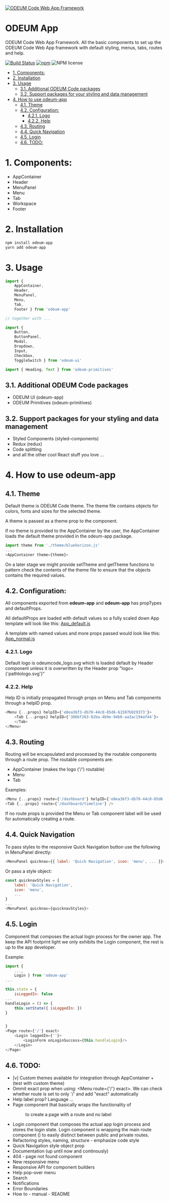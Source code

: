 <a href="https://github.com/odeum/odeum-app">
  <img alt="ODEUM Code Web App Framework" src="./logotype.png" />
</a>

ODEUM App
======

ODEUM Code Web App Framework. All the basic components to set up the ODEUM Code Web App framework with default styling, menus, tabs, routes and help. 


[![Build Status](https://travis-ci.org/odeum/odeum-app.svg?branch=master)](https://travis-ci.org/odeum/odeum-app)
[![npm](https://img.shields.io/npm/v/odeum-app.svg)](https://www.npmjs.com/package/odeum-app)
![NPM license](https://img.shields.io/npm/l/odeum-app.svg?style=flat)

<!-- TOC -->

- [1. Components:](#1-components)
- [2. Installation](#2-installation)
- [3. Usage](#3-usage)
	- [3.1. Additional ODEUM Code packages](#31-additional-odeum-code-packages)
	- [3.2. Support packages for your styling and data management](#32-support-packages-for-your-styling-and-data-management)
- [4. How to use odeum-app](#4-how-to-use-odeum-app)
	- [4.1. Theme](#41-theme)
	- [4.2. Configuration:](#42-configuration)
		- [4.2.1. Logo](#421-logo)
		- [4.2.2. Help](#422-help)
	- [4.3. Routing](#43-routing)
	- [4.4. Quick Navigation](#44-quick-navigation)
	- [4.5. Login](#45-login)
	- [4.6. TODO:](#46-todo)

<!-- /TOC -->

# 1. Components:
- AppContainer
- Header
- MenuPanel
- Menu
- Tab
- Workspace
- Footer

# 2. Installation
```sh
npm install odeum-app
yarn add odeum-app
```
# 3. Usage

```js
import { 	
	AppContainer, 
	Header, 
	MenuPanel, 
	Menu, 
	Tab, 
	Footer } from 'odeum-app'

// together with ... 

import { 
	Button, 
	ButtonPanel, 
	Modal, 
	Dropdown, 
	Input, 
	Checkbox, 
	ToggleSwitch } from 'odeum-ui'

import { Heading, Text } from 'odeum-primitives'
```

## 3.1. Additional ODEUM Code packages
- ODEUM UI (odeum-app)
- ODEUM Primitives (odeum-primitives)

## 3.2. Support packages for your styling and data management
- Styled Components (styled-components)
- Redux (redux)
- Code splitting
- and all the other cool React stuff you love ... 

# 4. How to use odeum-app

## 4.1. Theme
Default theme is ODEUM Code theme. The theme file contains objects for colors, fonts and sizes for the selected theme.

A theme is passed as a theme prop to the <AppContainer> component. 

If no theme is provided to the AppContainer by the user, the AppContainer loads the default theme provided in the odeum-app package.

```js
import theme from './theme/bluehorizon.js'
...
<AppContainer theme={theme}>
```

On a later stage we might provide setTheme and getTheme functions to pattern check the contents of the theme file to ensure that the objects contains the required values. 

## 4.2. Configuration:
All components exported from **odeum-app** and **odeum-app** has propTypes and defaultProps. 

All defaultProps are loaded with default values so a fully scaled down App template will look like this:
[App_default.js](./src/App_default.js)

A template with named values and more props passed would look like this:
[App_normal.js](./src/App_normal.js)

### 4.2.1. Logo
Default logo is odeumcode_logo.svg which is loaded default by Header component unless it is overwritten by the Header prop "logo={'pathtologo.svg'}"

### 4.2.2. Help
Help ID is initially propagated through props on Menu and Tab components through a helpID prop. 

```js
<Menu {...props} helpID={'e8ea36f3-db70-44c0-85d6-61507b029373'}>
	<Tab {...props} helpID={'386bf263-92ba-4b9e-94b6-aa3ac194af44'}>
	</Tab>
</Menu>
```


## 4.3. Routing
Routing will be encapsulated and processed by the routable components through a route prop. The routable components are:
- AppContainer (makes the logo ('/') routable)
- Menu
- Tab

Examples:

```js
<Menu {...props} route={'/dashboard'} helpID={'e8ea36f3-db70-44c0-85d6-61507b029373'}>
<Tab {...props} route={'/dashboard/timeline'} />
```

If no route props is provided the Menu or Tab component label will be used for automatically creating a route.

## 4.4. Quick Navigation

To pass styles to the responsive Quick Navigation button use the following in MenuPanel directly:

```js
<MenuPanel quicknav={{ label: 'Quick Navigation', icon: 'menu', ... }}>
```
Or pass a style object:

```js
const quicknavStyles = {
	label: 'Quick Navigation', 
	icon: 'menu',
	...
}
...
<MenuPanel quicknav={quicknavStyles}>

```

## 4.5. Login
Component that composes the actual login process for the owner app. The keep the API footprint light we only exhibits the Login component, the rest is up to the app developer. 

Example:

```js
import { 	
	..., 
	Login } from 'odeum-app'
...

this.state = {
	isLoggedIn: false
...
handleLogin = () => {	
	this.setState({ isLoggedIn: })
}


}
<Page route={'/'} exact>
	<Login loggedIn={''}>
		<LoginForm onLoginSuccess={this.handleLogin}/>
	</Login>
</Page>

```

## 4.6. TODO:
- [v] Custom themes available for integration through AppContainer + (test with custom theme)
- Ommit exact prop when using: <Menu route={'/'} exact>. We can check whether route is set to only '/' and add "exact" automatically
- Help label prop? Language ... 
- Page component that basically wraps the functionality of <Menu> to create a page with a route and no label
- Login component that composes the actual app login process and stores the login state. Login component is wrapping the main route component (<AppRouter />) to easily distinct between public and private routes. 
- Refactoring styles, naming, structure - emphasize code style
- Quick Navigation style object prop
- Documentation (up until now and continously)
- 404 - page not found component
- New responsive menu
- Responsive API for component builders
- Help pop-over menu
- Search
- Notifications
- Error Boundaries
- How to - manual - README
